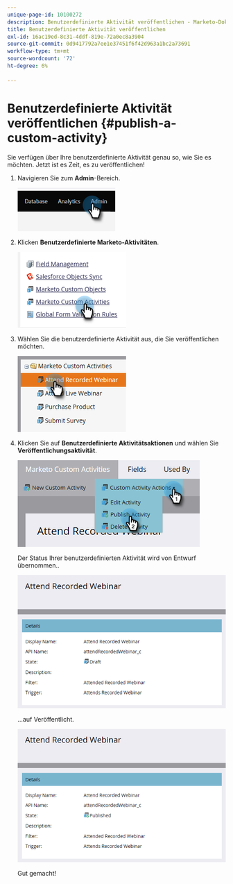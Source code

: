 ```yaml
---
unique-page-id: 10100272
description: Benutzerdefinierte Aktivität veröffentlichen - Marketo-Dokumente - Produktdokumentation
title: Benutzerdefinierte Aktivität veröffentlichen
exl-id: 16ac19ed-8c31-4ddf-819e-72a0ec8a3904
source-git-commit: 0d9417792a7ee1e37451f6f42d963a1bc2a73691
workflow-type: tm+mt
source-wordcount: '72'
ht-degree: 6%

---
```


# Benutzerdefinierte Aktivität veröffentlichen {#publish-a-custom-activity}

Sie verfügen über Ihre benutzerdefinierte Aktivität genau so, wie Sie es möchten. Jetzt ist es Zeit, es zu veröffentlichen!

1. Navigieren Sie zum **Admin**-Bereich.

   ![](assets/publish-a-custom-activity-1.png)

1. Klicken **Benutzerdefinierte Marketo-Aktivitäten**.

   ![](assets/publish-a-custom-activity-2.png)

1. Wählen Sie die benutzerdefinierte Aktivität aus, die Sie veröffentlichen möchten.

   ![](assets/publish-a-custom-activity-3.png)

1. Klicken Sie auf **Benutzerdefinierte Aktivitätsaktionen** und wählen Sie **Veröffentlichungsaktivität**.

   ![](assets/publish-a-custom-activity-4.png)

   Der Status Ihrer benutzerdefinierten Aktivität wird von Entwurf übernommen..

   ![](assets/publish-a-custom-activity-5.png)

   ...auf Veröffentlicht.

   ![](assets/publish-a-custom-activity-6.png)

   Gut gemacht!
